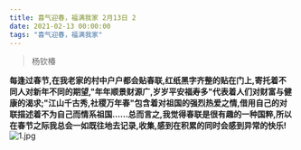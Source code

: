 ```yaml
---
title: 喜气迎春，福满我家 2月13日 2
date: 2021-02-13 00:00:00
tags: "喜气迎春，福满我家"
---
```

> 杨钦椿

**每逢过春节,在我老家的村中户户都会贴春联,红纸黑字齐整的贴在门上,寄托着不同人对新年不同的期望,"年年顺景财源广,岁岁平安福寿多"代表着人们对财富与健康的渴求;"江山千古秀,社稷万年春"包含着对祖国的强烈热爱之情,借用自己的对联描述着不为自己而情系祖国……总而言之,我觉得春联是很有趣的一种国粹,所以在春节之际我总会一如既往地去记录,收集,感到在积累的同时会感到异常的快乐!**
![1.jpg](https://i.loli.net/2021/02/13/uJoLOGF7VNSUZfa.jpg)